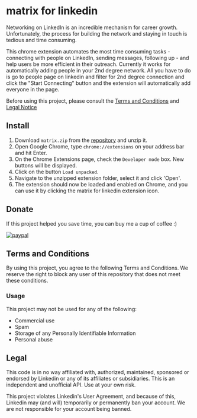 # matrix for linkedin
Networking on LinkedIn is an incredible mechanism for career growth. Unfortunately, the process for building the network and staying in touch is tedious and time consuming.

This chrome extension automates the most time consuming tasks - connecting with people on LinkedIn, sending messages, following up - and help users be more efficient in their outreach. Currently it works for automatically adding people in your 2nd degree network. All you have to do is go to people page on linkedin and filter for 2nd degree connection and click the "Start Connecting" button and the extension will automatically add everyone in the page.

Before using this project, please consult the [Terms and Conditions](#terms-and-conditions) and [Legal Notice](#legal)

## Install

1. Download `matrix.zip` from the [repository](https://github.com/goshtesh/matrix) and unzip it.
2. Open Google Chrome, type `chrome://extensions` on your address bar and hit Enter.
3. On the Chrome Extensions page, check the `Developer mode` box. New buttons will be displayed.
4. Click on the button `Load unpacked`.
5. Navigate to the unzipped extension folder, select it and click 'Open'.
6. The extension should now be loaded and enabled on Chrome, and you can use it by clicking the matrix for linkedin extension icon.

## Donate
If this project helped you save time, you can buy me a cup of coffee :) 

[![paypal](https://www.paypalobjects.com/en_US/i/btn/btn_donateCC_LG.gif)](https://www.paypal.com/paypalme/goshtesh)

## Terms and Conditions

By using this project, you agree to the following Terms and Conditions. We reserve the right to block any user of this repository that does not meet these conditions.

### Usage

This project may not be used for any of the following:

- Commercial use
- Spam
- Storage of any Personally Identifiable Information
- Personal abuse

## Legal

This code is in no way affiliated with, authorized, maintained, sponsored or endorsed by Linkedin or any of its affiliates or subsidiaries. This is an independent and unofficial API. Use at your own risk.

This project violates Linkedin's User Agreement, and because of this, Linkedin may (and will) temporarily or permanently ban your account. We are not responsible for your account being banned.
